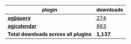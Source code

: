 plugin|downloads
------|----------
[**agjjquery**](https://www.npmjs.com/package/agjjquery)|[274](https://www.npmjs.com/package/agjjquery)
[**agjcalendar**](https://www.npmjs.com/package/agjcalendar)|[863](https://www.npmjs.com/package/agjcalendar)
**Total downloads across all plugins**|**1,137**

